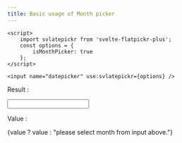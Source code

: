 ```yaml
---
title: Basic usage of Month picker
---
```


<script>
    import svlatepickr from '$lib';
    let value = $state();
    const options = {
        isMonthPicker:true
    };
</script>

```svelte title=".svelte"
<script>
	import svlatepickr from 'svelte-flatpickr-plus';
	const options = {
		isMonthPicker: true
	};
</script>

<input name="datepicker" use:svlatepickr={options} />
```

Result :

<input name="monthpicker" use:svlatepickr={options} bind:value/>

Value :

{value ? value : "please select month from input above."}
